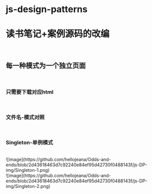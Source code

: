 # js-design-patterns
<h1>读书笔记+案例源码的改编</h1></br>
<h2>每一种模式为一个独立页面</h2></br>
<h3>只需要下载对应html</h3></br>
<h3>文件名-模式对照</h3></br>
<h3>Singleton-单例模式</h3></br>
 ![image](https://github.com/hellojeana/Odds-and-ends/blob/2d43618463d7c92240e84ef95d42730f0488143f/js-DP-img/Singleton-1.png)</br>
 ![image](https://github.com/hellojeana/Odds-and-ends/blob/2d43618463d7c92240e84ef95d42730f0488143f/js-DP-img/Singleton-2.png)

